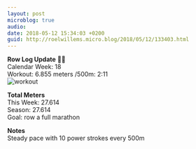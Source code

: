 ```yaml
---
layout: post
microblog: true
audio: 
date: 2018-05-12 15:34:03 +0200
guid: http://roelwillems.micro.blog/2018/05/12/133403.html
---
```

**Row Log Update** 🚣‍♂️  
Calendar Week: 18  
Workout: 6.855 meters /500m: 2:11  
![workout](https://dsh.re/7fc03)

**Total Meters**  
This Week: 27.614  
Season: 27.614  
Goal: row a full marathon  

**Notes**  
Steady pace with 10 power strokes every 500m
